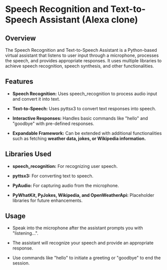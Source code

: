 
# Speech Recognition and Text-to-Speech Assistant (Alexa clone)

## Overview
The Speech Recognition and Text-to-Speech Assistant is a Python-based virtual assistant that listens to user input through a microphone, processes the speech, and provides appropriate responses. It uses multiple libraries to achieve speech recognition, speech synthesis, and other functionalities.

## Features
- **Speech Recognition:** Uses speech_recognition to process audio input and convert it into text.

- **Text-to-Speech:** Uses pyttsx3 to convert text responses into speech.

- **Interactive Responses:** Handles basic commands like "hello" and "goodbye" with pre-defined responses.

- **Expandable Framework:** Can be extended with additional functionalities such as fetching **weather data, jokes, or Wikipedia information.**

## Libraries Used
- **speech_recognition:** For recognizing user speech.

- **pyttsx3:** For converting text to speech.

- **PyAudio:** For capturing audio from the microphone.

- **PyWhatKit, PyJokes, Wikipedia, and OpenWeatherApi:** Placeholder libraries for future enhancements.

## Usage
- Speak into the microphone after the assistant prompts you with "listening...".

- The assistant will recognize your speech and provide an appropriate response.

- Use commands like "hello" to initiate a greeting or "goodbye" to end the session.
